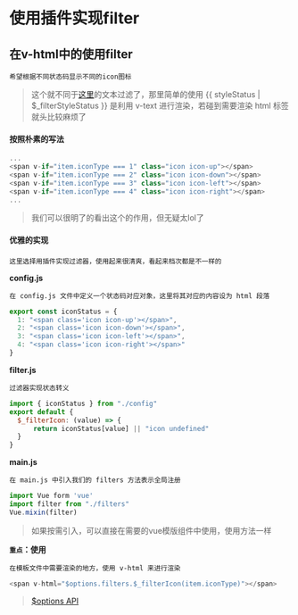 # 使用插件实现filter

## 在v-html中的使用filter

	希望根据不同状态码显示不同的icon图标

> 这个就不同于[这里](知识笔记/大前端/Vue/Vue插件制作.md)的文本过滤了，那里简单的使用 {{ styleStatus | $_filterStyleStatus }} 是利用 v-text 进行渲染，若碰到需要渲染 html 标签就头比较麻烦了

#### 按照朴素的写法

```js
...
<span v-if="item.iconType === 1" class="icon icon-up"></span>
<span v-if="item.iconType === 2" class="icon icon-down"></span>
<span v-if="item.iconType === 3" class="icon icon-left"></span>
<span v-if="item.iconType === 4" class="icon icon-right"></span>
...
```

> 我们可以很明了的看出这个的作用，但无疑太lol了

#### 优雅的实现

	这里选择用插件实现过滤器，使用起来很清爽，看起来档次都是不一样的

**config.js**

	在 config.js 文件中定义一个状态码对应对象，这里将其对应的内容设为 html 段落

```js
export const iconStatus = {
  1: "<span class='icon icon-up'></span>",
  2: "<span class='icon icon-down'></span>",
  3: "<span class='icon icon-left'></span>",
  4: "<span class='icon icon-right'></span>"
}
```

**filter.js**

	过滤器实现状态转义

```js
import { iconStatus } from "./config"
export default {
  $_filterIcon: (value) => {
      return iconStatus[value] || "icon undefined"
  }
}
```

**main.js**

	在 main.js 中引入我们的 filters 方法表示全局注册

```js
import Vue form 'vue'
import filter from "./filters"
Vue.mixin(filter)
```

> 如果按需引入，可以直接在需要的vue模版组件中使用，使用方法一样

**`重点`：使用**

	在模板文件中需要渲染的地方，使用 v-html 来进行渲染

```js
<span v-html="$options.filters.$_filterIcon(item.iconType)"></span>
```

> [$options API](https://cn.vuejs.org/v2/api/#vm-options)
